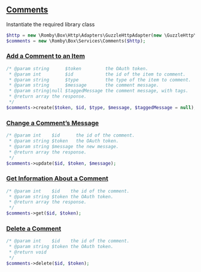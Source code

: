 ## [Comments](https://developers.box.com/docs/#comments)

Instantiate the required library class
```php
$http = new \Romby\Box\Http\Adapters\GuzzleHttpAdapter(new \GuzzleHttp\Client())
$comments = new \Romby\Box\Services\Comments($http);
```

### [Add a Comment to an Item](https://developers.box.com/docs/#comments)
```php
/* @param string      $token         the OAuth token.
 * @param int         $id            the id of the item to comment.
 * @param string      $type          the type of the item to comment.
 * @param string      $message       the comment message.
 * @param string|null $taggedMessage the comment message, with tags.
 * @return array the response.
 */
$comments->create($token, $id, $type, $message, $taggedMessage = null);
```

### [Change a Comment’s Message](https://developers.box.com/docs/#comments-change-a-comments-message)
```php
/* @param int    $id      the id of the comment.
 * @param string $token   the OAuth token.
 * @param string $message the new message.
 * @return array the response.
 */
$comments->update($id, $token, $message);
```

### [Get Information About a Comment](https://developers.box.com/docs/#comments-get-information-about-a-comment)
```php
/* @param int    $id    the id of the comment.
 * @param string $token the OAuth token.
 * @return array the response.
 */
$comments->get($id, $token);
```

### [Delete a Comment](https://developers.box.com/docs/#comments-delete-a-comment)
```php
/* @param int    $id    the id of the comment.
 * @param string $token the OAuth token.
 * @return void
 */
$comments->delete($id, $token);
```